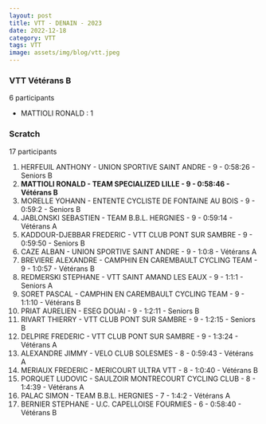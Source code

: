 ```yaml
---
layout: post
title: VTT - DENAIN - 2023
date: 2022-12-18
category: VTT
tags: VTT
image: assets/img/blog/vtt.jpeg
---
```


### VTT Vétérans B
6 participants
- MATTIOLI RONALD : 1

### Scratch
17 participants
1. HERFEUIL ANTHONY - UNION SPORTIVE SAINT ANDRE - 9 - 0:58:26 - Seniors B
2. **MATTIOLI RONALD - TEAM SPECIALIZED LILLE - 9 - 0:58:46 - Vétérans B**
3. MORELLE YOHANN - ENTENTE CYCLISTE DE FONTAINE AU BOIS - 9 - 0:59:2 - Seniors B
4. JABLONSKI SEBASTIEN - TEAM B.B.L. HERGNIES - 9 - 0:59:14 - Vétérans A
5. KADDOUR-DJEBBAR FREDERIC - VTT  CLUB PONT SUR SAMBRE - 9 - 0:59:50 - Seniors B
6. CAZE ALBAN - UNION SPORTIVE SAINT ANDRE - 9 - 1:0:8 - Vétérans A
7. BREVIERE ALEXANDRE - CAMPHIN EN CAREMBAULT CYCLING TEAM - 9 - 1:0:57 - Vétérans B
8. REDMERSKI STEPHANE - VTT SAINT AMAND LES EAUX - 9 - 1:1:1 - Seniors A
9. SORET PASCAL - CAMPHIN EN CAREMBAULT CYCLING TEAM - 9 - 1:1:10 - Vétérans B
10. PRIAT AURELIEN - ESEG DOUAI - 9 - 1:2:11 - Seniors B
11. RIVART THIERRY - VTT  CLUB PONT SUR SAMBRE - 9 - 1:2:15 - Seniors B
12. DELPIRE FREDERIC - VTT  CLUB PONT SUR SAMBRE - 9 - 1:3:24 - Vétérans A
13. ALEXANDRE JIMMY - VELO CLUB SOLESMES - 8 - 0:59:43 - Vétérans A
14. MERIAUX FREDERIC - MERICOURT ULTRA VTT - 8 - 1:0:40 - Vétérans B
15. PORQUET LUDOVIC - SAULZOIR MONTRECOURT CYCLING CLUB - 8 - 1:4:39 - Vétérans A
16. PALAC SIMON - TEAM B.B.L. HERGNIES - 7 - 1:4:2 - Vétérans A
17. BERNIER STEPHANE - U.C. CAPELLOISE FOURMIES - 6 - 0:58:40 - Vétérans B
